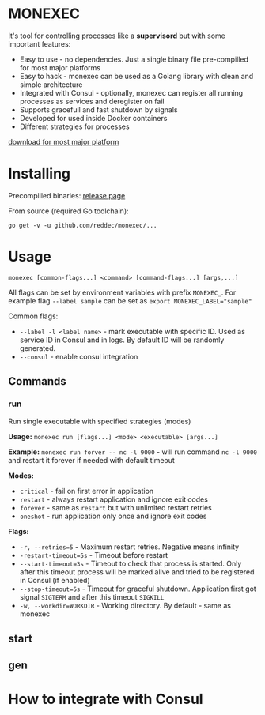 # MONEXEC

It's tool for controlling processes like a **supervisord** but with some important features:
* Easy to use - no dependencies. Just a single binary file pre-compilled for most major platforms
* Easy to hack - monexec can be used as a Golang library with clean and simple architecture
* Integrated with Consul - optionally, monexec can register all running processes as services and deregister on fail
* Supports gracefull and fast shutdown by signals
* Developed for used inside Docker containers
* Different strategies for processes

[download for most major platform](https://github.com/reddec/monexec/releases)

# Installing

Precompilled binaries:
[release page](https://github.com/reddec/monexec/releases)

From source (required Go toolchain):

```
go get -v -u github.com/reddec/monexec/...
```

# Usage

`monexec [common-flags...] <command> [command-flags...] [args,...]`

All flags can be set by environment variables with prefix `MONEXEC_`. For example flag `--label sample` can be set as `export MONEXEC_LABEL="sample"`

Common flags:

* `--label -l <label name>` - mark executable with specific ID. Used as service ID in Consul and in logs. By default ID will be randomly generated.
* `--consul` - enable consul integration

## Commands

### run
Run single executable with specified strategies (modes)

**Usage:**
`monexec run [flags...] <mode> <executable> [args...]`

**Example:**
`monexec run forver -- nc -l 9000` - will run command `nc -l 9000` and restart it forever if needed with default timeout

**Modes:**

* `critical` - fail on first error in application
* `restart` - always restart application and ignore exit codes
* `forever` - same as `restart` but with unlimited restart retries
* `oneshot` - run application only once and ignore exit codes

**Flags:**
* `-r, --retries=5` - Maximum restart retries. Negative means infinity
* `-restart-timeout=5s` - Timeout before restart
* `--start-timeout=3s` - Timeout to check that process is started. Only after this timeout process will be marked alive and tried to be registered in Consul (if enabled)
* `--stop-timeout=5s` - Timeout for graceful shutdown. Application first got signal `SIGTERM` and after this timeout `SIGKILL`
* `-w, --workdir=WORKDIR` - Working directory. By default - same as monexec

## start

## gen

# How to integrate with Consul